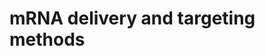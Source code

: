 # mRNA delivery and targeting methods

[^gilleron2013]: [Image-based analysis of lipid nanoparticle–mediated siRNA delivery, intracellular trafficking and endosomal escape](https://www.nature.com/articles/nbt.2612)
[^dillard2021]: [On the mechanism of tissue-specific mRNA delivery by selective organ targeting nanoparticles](https://www.pnas.org/doi/10.1073/pnas.2109256118)
[^cheng2020]: [Selective organ targeting (SORT) nanoparticles for tissue-specific mRNA delivery and CRISPR–Cas gene editing](https://www.nature.com/articles/s41565-020-0669-6)